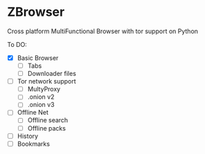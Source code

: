 # ZBrowser
Cross platform MultiFunctional Browser with tor support on Python

To DO:
- [X] Basic Browser
   - [ ] Tabs
   - [ ] Downloader files
- [ ] Tor network support
   - [ ] MultyProxy
   - [ ] .onion v2
   - [ ] .onion v3
- [ ] Offline Net
   - [ ]  Offline search
   - [ ]  Offline packs 
- [ ] History
- [ ] Bookmarks 
